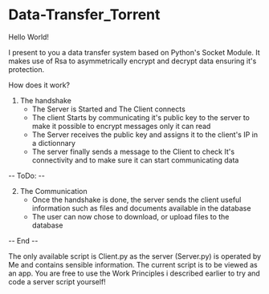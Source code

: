 # Data-Transfer_Torrent

Hello World!

I present to you a data transfer system based on Python's Socket Module.
It makes use of Rsa to asymmetrically encrypt and decrypt data ensuring it's protection.

How does it work?

1. The handshake
   - The Server is Started and The Client connects
   - The client Starts by communicating it's public key to the server to make it possible to encrypt messages only it can read
   - The Server receives the public key and assigns it to the client's IP in a dictionnary
   - The server finally sends a message to the Client to check It's connectivity and to make sure it can start communicating data


-- ToDo: --

2. The Communication
   - Once the handshake is done, the server sends the client useful information such as files and documents available in the database
   - The user can now chose to download, or upload files to the database

-- End --


The only available script is Client.py as the server (Server.py) is operated by Me and contains sensible information. The current script is to be viewed as an app.
You are free to use the Work Principles i described earlier to try and code a server script yourself!
